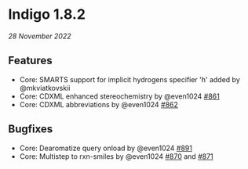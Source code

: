 # Indigo 1.8.2

*28 November 2022*
 
## Features
* Core: SMARTS support for implicit hydrogens specifier 'h' added by @mkviatkovskii
* Core: CDXML enhanced stereochemistry by @even1024 [#861](https://github.com/epam/Indigo/issues/861)
* Core: CDXML abbreviations by @even1024 [#862](https://github.com/epam/Indigo/issues/862)

## Bugfixes
* Core: Dearomatize query onload by @even1024 [#891](https://github.com/epam/Indigo/issues/891)
* Core: Multistep to rxn-smiles by @even1024 [#870](https://github.com/epam/Indigo/issues/870) and [#871](https://github.com/epam/Indigo/issues/871)
